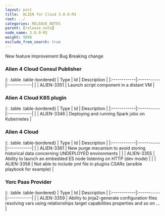 ```yaml
---
layout: post
title:  ALIEN for Cloud 3.0.0-M3
root: ../
categories: RELEASE_NOTES
parent: [release_note]
node_name: 3.0.0-M3
weight: 9898
exclude_from_search: true
---
```





<i class="fa fa-plus text-success"></i> New feature <i class="fa fa-level-up text-primary"></i> Improvement  <i class="fa fa-bug text-danger"></i> Bug <i class="fa fa-exclamation-triangle text-warning"></i> Breaking change


### Alien 4 Cloud Consul Publisher



  {: .table .table-bordered}
  | Type        | Id         | Description |
  |:------------|:-----------|:------------|
    |  <i class="fa fa-plus text-success"></i> | ALIEN-3351 | Launch script component in a distant VM  |
      


### Alien 4 Cloud K8S plugin



  {: .table .table-bordered}
  | Type        | Id         | Description |
  |:------------|:-----------|:------------|
    |  <i class="fa fa-plus text-success"></i> | ALIEN-3346 | Deploying and running Spark jobs on Kubernetes  |
      


### Alien 4 Cloud



  {: .table .table-bordered}
  | Type        | Id         | Description |
  |:------------|:-----------|:------------|
    |  <i class="fa fa-plus text-success"></i> | ALIEN-3361 | New purge mecanism to avoid storing historical data concerning UNDEPLOYED environments  |
        |  <i class="fa fa-bug text-danger"></i> | ALIEN-3355 | Ability to launch an embedded ES node listening on HTTP (dev mode)  |
    |  <i class="fa fa-bug text-danger"></i> | ALIEN-3356 | Not able to include yml file in plugins CSARs (ansible playbook for example)  |
  


### Yorc Paas Provider



  {: .table .table-bordered}
  | Type        | Id         | Description |
  |:------------|:-----------|:------------|
    |  <i class="fa fa-plus text-success"></i> | ALIEN-3359 | Ability to jinja2-generate configuration files resolving vars using relationships target capabilities properties and so on ...  |
      

